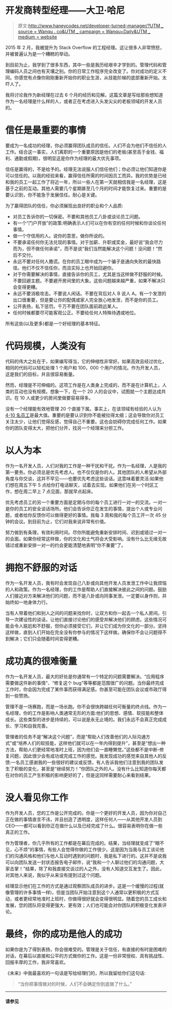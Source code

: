# 开发商转型经理——大卫·哈尼

> 原文:[http://www.haneycodes.net/developer-turned-manager/?UTM _ source = Wanqu . co&UTM _ campaign = Wanqu+Daily&UTM _ medium = website](http://www.haneycodes.net/developer-turned-manager/?utm_source=wanqu.co&utm_campaign=Wanqu+Daily&utm_medium=website)



2015 年 2 月，我被提升为 Stack Overflow 的工程经理。这让很多人非常愤怒，并被普遍认为是一个糟糕的举动。

到目前为止，我学到了很多东西，其中一些是我历经艰辛才学到的。管理代码和管理编码人员之间也有天壤之别。你的日常工作程序完全改变了。你对成功的定义不同。你感觉有点像你刚刚重新开始你的职业生涯，从技能阶梯的底部重新开始。太吓人了。

我将讨论我作为新经理在过去 6 个月的经历和见解。这篇文章是写给那些想知道作为一名经理是什么样的人，或者正在考虑进入头发尖尖的老板领域的开发人员的。

# 信任是最重要的事情

要成为一名成功的经理，你必须赢得团队成员的信任。人们不会为他们不信任的人工作。结合这一事实，人们离职的一个重要原因是他们的老板(甚至高于金钱、福利、通勤或假期)，很明显这是你作为经理的最大优先事项。

信任是赢得的，不是给予的。经理无法说服人们信任他们；你必须让他们知道你是可以信任的。以我的经验来看，赢得信任所需的时间因员工而异。我的优势是已经和我的员工一起工作了将近一年，所以一些人在第一天就相信我是一名经理，这是基于之前的互动。其他人需要几个星期甚至几个月的时间才能恢复过来。重要的是要认识到，你不能急于发展信任。耐心是关键。

为了赢得团队的信任，你必须展现出良好的职业和个人品质:

*   对员工告诉你的一切保密。不要和其他员工八卦或谈论员工问题。
*   有一个“门户开放”的政策:明确表示人们可以在你有空的任何时候和你谈论任何事情。
*   做一个守信用的人。说你的意思，做你所说的。
*   不要承诺任何你无法兑现的事情。对于加薪、升职或奖金，最好说“我会尽力而为，但不做任何承诺”，而不是说“我们当然能解决这个问题！没问题！”然后不交付。
*   永远不要对任何人撒谎。在你的员工眼中成为一个骗子是通向失败的最快路径。他们不仅不信任你，而且实际上也开始回避你。
*   对于你需要解决的事情，直接告诉你的员工，尤其是当这样做不舒服的时候。不要回避主题。不要避开房间里的大象。这些问题越来越严重，如果不解决只会变得更糟。
*   永远不要消极攻击。不要说人闲话。不要在背后对人 B 说人 A。有一个发泄的出口很重要，但是要让你的配偶或家人完全放心地发泄，而不是你的员工。
*   公开表扬，私下惩罚。千万不要在团队面前疏远某人。
*   任何时候都要尽可能客观公正。不要给任何人特殊待遇或地位。

所有这些(以及更多)都是一个好经理的基本特征。

# 代码规模，人类没有

代码的伟大之处在于，如果编写得当，它的伸缩性非常好。如果高效且经过优化，相同的代码可以轻松处理 1 个用户和 100，000 个用户的情况。作为开发人员，这是我们的目标，并且很容易衡量。

然而，经理是不可伸缩的。这项工作是在人类身上完成的，而不是在计算机上，人类的互动也没有规模。想象一下，在一个 20 人的会议中，试图就一个主题达成共识。在 10 人或更少的房间里做要容易得多。

没有一个经理能有效地管理 20 个直接下属。事实上，在该领域有经验的人认为 [4-10 名员工](http://www.randsinrepose.com/archives/seven-plus-or-minus-three)是最大值。重要的是要认识到你不能被拉得太细；这会导致你对员工关注太少，让他们觉得反感，觉得自己不重要。这也会妨碍你完成任何工作。如果你的团队变得太大，把他们分开，找另一个经理来分担工作。

# 以人为本

作为一名开发人员，人们对我的工作是一种干扰和干扰。作为一名经理，人是我的第一要务。你必须总是优先考虑人。也不仅仅是你的人。其他团队的人希望从外部角度与你交谈，这并不罕见——也要优先考虑这些谈话。这意味着要灵活:如果他们想在周五下午 5 点给你打电话聊天，试着去实现。如果他们在另一个时区工作，想在周二早上 7 点见面，那就早点起床。

优先考虑员工的另一个重要方面是定期与你的每个员工进行一对一的交流。一对一是你的员工的安全谈话场所。他们会告诉你正在发生的事情，提出个人或专业问题，或者给你反馈你可以做得更好的事情。我每 3 周和我的每个员工开一次 45 分钟的会议。到目前为止，它们对我来说非常有价值。

努力做到有条理，有效利用时间。尽你所能避免重新安排时间、迟到或错过一对一的会面。如果你经常这样做，你的文化和士气将会大受影响。没有什么比无缘无故错过或重新安排一对一的约会更能清楚地表明“你不重要”了。

# 拥抱不舒服的对话

作为一名开发人员，我有时会发现自己八卦或向其他开发人员发泄工作中让我烦恼的人和政策。作为一名经理，你的工作是帮助人们直接解决彼此之间的问题。鼓励人们接近对方来解决他们的问题，而不是八卦或向同事发泄。一定要以身作则，并始终如一地身体力行。

当有人带着他们和别人之间的问题来找你时，让双方和你一起去一个私人房间。引导一次建设性的谈话，让他们直接讨论他们的感受并解决他们的顾虑。这些情况可能会令人尴尬和不舒服，但你必须接受它们，并让它们成为你文化的一部分。坚持这样做，直到人们开始在完全没有你参与的情况下这样做。确保你不会让问题得不到解决；它们只会随着时间变得更糟。

# 成功真的很难衡量

作为一名开发人员，最大的好处是你通常有一个特定的问题需要解决。“应用程序需要做这件新的事情”、“修复这个 bug”等等都是范围很广的问题。当你最终完成工作时，你会因为完成了某件事而获得满足感。你甚至可能在团队会议或市政厅得到一些赞扬。

管理不是一场赛跑，而是一场长跑。你不会很快跨越任何可衡量的终点线。作为一名经理，你的工作是影响人类通常无形的方面:他们的思想、感情、软技能和整体成长。这些类型的进步是持续的，可以说是永无止境的。我们永远不会真正完成成长、学习和自我完善。

管理者的任务不是“解决这个问题”，而是“帮助人们改善他们的人际沟通方式”或“培养人们的软技能，这样他们就可以在一年内得到提升”，甚至是“想出一种方法，帮助人们更经常地准时上班，因为他们会一直睡懒觉。”这些都不是中断-修复问题，因此很少会有成功或完成工作的感觉。我发现成功的感觉来自其他人的反馈:一名员工感谢我的一些很好的建议或反馈，有人告诉我他们注意到我的团队发生了积极的变化，甚至是“继续努力！”你团队之外的人。没有什么比知道你每天都在对你的员工产生积极的影响更好的了，但是这同样需要耐心来看到结果。

# 没人看见你工作

作为开发人员，您的工作是公开完成的。你是一个更好的开发人员，因为你对自己正在做的事情直言不讳，并且创造了透明度，这样任何人——从其他开发人员到 CEO——都可以看到你正在做什么以及已经完成了什么。很容易表明你在做一些真正的工作。

作为管理者，你几乎所有的工作都是在幕后完成的。结果，当经理就变成了“眼不见，心不烦”的事情，有些人会觉得你做的工作很少。这是因为当我与员工谈论他们的沟通风格和他们与他人互动时遇到的问题时，我是私下进行的。这并不是说我可以向团队发送一封状态报告电子邮件，说“我和一个人聊过他们的沟通问题，大家击掌！”结果，除了和我直接交谈过的人之外，没有人知道交互发生了。因此，对其他人来说，我似乎从来没有提到过这个问题。

经理显示他们在工作的方式是通过观察团队成员的进步。这是一个缓慢的过程(就像管理的许多事情一样)，但是当团队开始注意到这个人通常以更积极的方式互动，或者更经常地准时上班时，你做得很好就会变得很明显。随着您的员工成长和发展，您的团队将变得更强大、更有效；人们也可能会对你团队的积极变化发表评论。

# 最终，你的成功是他人的成功

如果你是为了得到表扬，你会很难受的。管理是关于信任，有直接的有时是困难的对话，在幕后以直接和公平的方式做你的工作。这是一份非常授权、具有挑战性、回报丰厚的工作，我非常喜欢。

《未来》中我最喜欢的一句话是写给经理们的，所以我留给你们这句话:

> “当你把事情做对的时候，人们不会确定你到底做了什么。”

* * *

#### 请参见

